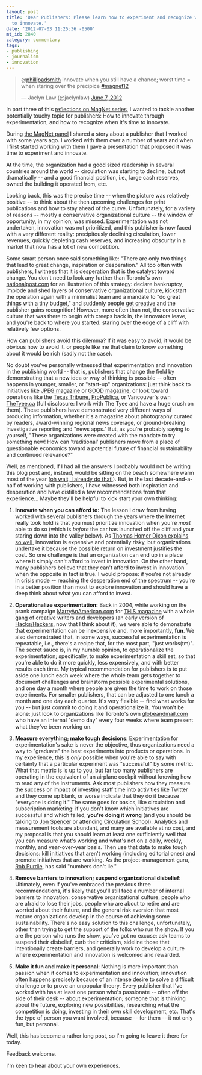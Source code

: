 ```yaml
---
layout: post
title: 'Dear Publishers: Please learn how to experiment and recognize when it''s time
  to innovate.'
date: '2012-07-03 11:25:36 -0500'
mt_id: 2840
category: commentary
tags:
- publishing
- journalism
- innovation
---
```


<blockquote class="twitter-tweet"><p>@<a href="https://twitter.com/phillipadsmith">phillipadsmith</a> innovate when you still have a chance; worst time = when staring over the precipice <a href="https://twitter.com/search/%2523magnet12">#magnet12</a></p>&mdash; Jaclyn Law (@jaclynlaw) <a href="https://twitter.com/jaclynlaw/status/210802067994980352" data-datetime="2012-06-07T18:35:04+00:00">June 7, 2012</a></blockquote>
<script src="//platform.twitter.com/widgets.js" charset="utf-8"></script>

In part three of this [reflections on MagNet series](http://www.phillipadsmith.com/tag/magnet12), I wanted to tackle another potentially touchy topic for publishers: How to innovate through experimentation, and how to recognize when it's time to innovate.

During [the MagNet panel](http://magnet.magazinescanada.ca/sessions/?sessionInfo=WR6) I shared a story about a publisher that I worked with some years ago. I worked with them over a number of years and when I first started working with them I gave a presentation that proposed it was time to experiment and innovate.

At the time, the organization had a good sized readership in several countries around the world -- circulation was starting to decline, but not dramatically -- and a good financial position, i.e., large cash reserves, owned the building it operated from, etc.

Looking back, this was the precise time -- when the picture was relatively positive -- to think about the then upcoming challenges for print publications and how to stay ahead of the curve. Unfortunately, for a variety of reasons -- mostly a conservative organizational culture -- the window of opportunity, in my opinion, was missed. Experimentation was not undertaken, innovation was not prioritized, and this publisher is now faced with a very different reality: precipitously declining circulation, lower revenues, quickly depleting cash reserves, and increasing obscurity in a market that now has a lot of new competition.

Some smart person once said something like: "There are only two things that lead to great change, inspiration or desperation." All too often with publishers, I witness that it is desperation that is the catalyst toward change. You don't need to look any further than Toronto's own [nationalpost.com](http://www.nationalpost.com/) for an illustration of this strategy: declare bankruptcy, implode and shed layers of conservative organizational culture, kickstart the operation again with a minimalist team and a mandate to "do great things with a tiny budget," and suddenly people [get creative](http://www.niemanlab.org/2010/09/moviefone-2-0-national-post-is-using-foursquare-to-add-content-and-context-to-the-toronto-film-festival/) and the publisher gains recognition! However, more often than not, the conservative culture that was there to begin with creeps back in, the innovators leave, and you're back to where you started: staring over the edge of a cliff with relatively few options.

How can publishers avoid this dilemma? If it was easy to avoid, it would be obvious how to avoid it, or people like me that claim to know something about it would be rich (sadly not the case).

No doubt you've personally witnessed that experimentation and innovation in the publishing world -- that is, publishers that change the field by demonstrating that a new idea or way of thinking is possible -- often happens in younger, smaller, or "start-up" organizations: just think back to initiatives like [JPEG magazine](http://jpgmag.com/) or [GOOD magazine](http://www.good.is/),  or look toward operations like the [Texas Tribune](http://www.texastribune.org/), [ProPublica](http://www.propublica.org/), or Vancouver's own [TheTyee.ca](http://thetyee.ca) (full disclosure: I work with The Tyee and have a huge crush on them). These publishers have demonstrated very different ways of producing information, whether it's a magazine about photography curated by readers, award-winning regional news coverage, or ground-breaking investigative reporting and "news apps." But, as you're probably saying to yourself, "These organizations were created with the mandate to try something new! How can 'traditional' publishers move from a place of questionable economics toward a potential future of financial sustainability and continued relevance?"

Well, as mentioned, if I had all the answers I probably would not be writing this blog post and, instead, would be sitting on the beach somewhere warm most of the year ([oh wait, I already do that!](http://www.phillipadsmith.com/tag/mexico)). But, in the last decade-and-a-half of working with publishers, I have witnessed both inspiration and desperation and have distilled a few recommendations from that experience... Maybe they'll be helpful to kick start your own thinking:

1. **Innovate when you can afford to:** The lesson I draw from having worked with several publishers through the years where the Internet really took hold is that you must prioritize innovation when you're _most_ able to do so (which is _before_ the car has launched off the cliff and your staring down into the valley below). As [Thomas Homer Dixon explains so well](https://en.wikipedia.org/wiki/The_Ingenuity_Gap), innovation is expensive and potentially risky, but organizations undertake it because the possible return on investment justifies the cost. So one challenge is that an organization can end up in a place where it simply can't afford to invest in innovation. On the other hand, many publishers believe that they can't afford to invest in innovation when the opposite in fact is true. I would propose: if you're not already in crisis mode -- reaching the desperation end of the spectrum -- you're in a better position than most to explore innovation and should have a deep think about what you can afford to invest.

1. **Operationalize experimentation:** Back in 2004, while working on the prank campaign [MarryAnAmerican.com](http://www.marryanamerican.ca/) for [THIS magazine](http://this.org) with a whole gang of creative writers and developers (an early version of [Hacks/Hackers](http://hackshackers.com/), now that I think about it), we were able to demonstrate that experimentation can be inexpensive and, more importantly, **fun**. We also demonstrated that, in some ways, successful experimentation is repeatable, i.e., there's a recipe that, for the most part, "just works(tm)". The secret sauce is, in my humble opinion, to operationalize the experimentation; specifically, to make experimentation a skill set, so that you're able to do it more quickly, less expensively, and with better results each time. My typical recommendation for publishers is to put aside one lunch each week where the whole team gets together to document challenges and brainstorm possible experimental solutions, and one day a month where people are given the time to work on those experiments. For smaller publishers, that can be adjusted to one lunch a month and one day each quarter. It's very flexible -- find what works for you -- but just commit to doing it and operationalize it. You won't be alone: just look to organizations like Toronto's own [globeandmail.com](http://www.theglobeandmail.com/) who have an internal "demo day" every four weeks where team present what they've been working on.

1. **Measure everything; make tough decisions**: Experimentation for experimentation's sake is never the objective, thus organizations need a way to "graduate" the best experiments into products or operations. In my experience, this is _only_ possible when you're able to say with certainty that a particular experiment was "successful" by some metric. What that metric is is up to you, but far too many publishers are operating in the equivalent of an airplane cockpit without knowing how to read any of the instruments. Ask most publishers how they measure the success or impact of investing staff time into activities like Twitter and they come up blank, or worse indicate that they do it because "everyone is doing it." The same goes for basics, like circulation and subscription marketing: if you don't know which initiatives are successful and which failed, **you're doing it wrong** (and you should be talking to [Jon Spencer](http://abacuscirculation.ca/) or attending [Circulation School](http://www.magazinescanada.ca/development/travellingcirculation)). Analytics and measurement tools are abundant, and many are available at no cost, and my proposal is that you should learn at least one sufficiently well that you can measure what's working and what's not on a daily, weekly, monthly, and year-over-year basis. Then use that data to make tough decisions: kill initiatives that aren't working (including editorial ones) and promote initiatives that are working. As the project-management guru, [Rob Purdie](https://twitter.com/#!/robpurdie), has said "numbers don't lie."

1. **Remove barriers to innovation; suspend organizational disbelief**: Ultimately, even if you've embraced the previous three recommendations, it's likely that you'll still face a number of internal barriers to innovation: conservative organizational culture, people who are afraid to lose their jobs, people who are about to retire and are worried about their future, and the general risk aversion that most mature organizations develop in the course of achieving some sustainability. There's no easy solution to this challenge, unfortunately, other than trying to get the support of the folks who run the show. If you are the person who runs the show, you've got no excuse: ask teams to suspend their disbelief, curb their criticism, sideline those that intentionally create barriers, and generally work to develop a culture where experimentation and innovation is welcomed and rewarded.

1. **Make it fun and make it personal**: Nothing is more important than passion when it comes to experimentation and innovation; innovation often happens precisely because of an intense desire to solve a difficult challenge or to prove an unpopular theory. Every publisher that I've worked with has at least one person who's passionate -- often off the side of their desk -- about experimentation; someone that is thinking about the future, exploring new possibilities, researching what the competition is doing, investing in their own skill development, etc.  That's the type of person you want involved, because -- for them -- it not only fun, but personal.

Well, this has become a rather long post, so I'm going to leave it there for today.

Feedback welcome.

I'm keen to hear about your own experiences.
